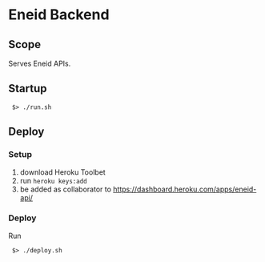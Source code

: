 # Eneid Backend

## Scope

Serves Eneid APIs.

## Startup

```
 $> ./run.sh
```

## Deploy

### Setup

 1. download Heroku Toolbet
 1. run `heroku keys:add`
 1. be added as collaborator to https://dashboard.heroku.com/apps/eneid-api/

### Deploy

Run 

```
 $> ./deploy.sh
```
